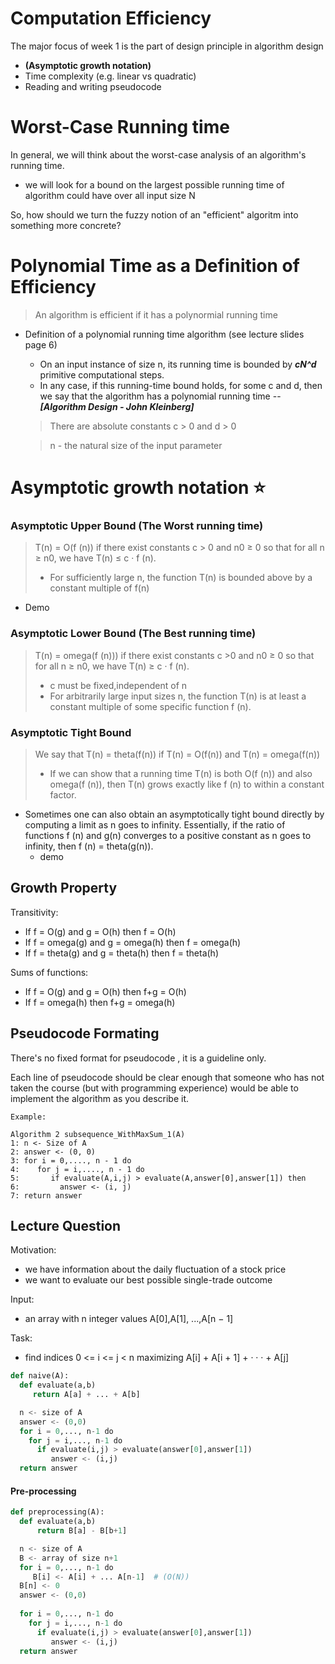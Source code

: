 # Computation Efficiency
The major focus of week 1 is the part of design principle in algorithm design 
 - **(Asymptotic growth notation)**
 - Time complexity (e.g. linear vs quadratic)
 - Reading and writing pseudocode

# Worst-Case Running time
In general, we will think about the worst-case analysis of an algorithm's running time.

- we will look for a bound on the largest possible running time of algorithm could have over all input size N

So, how should we turn the fuzzy notion of an "efficient" algoritm into something more concrete?

# Polynomial Time as a Definition of Efficiency

> An algorithm is efficient if it has a polynormial running time

- Definition of a polynomial running time algorithm (see lecture slides page 6)
    -  On an input instance of size n, its running time is bounded by **_cN^d_** primitive computational steps.
    - In any case, if this running-time bound holds, for some c and d, then we say that the algorithm has a polynomial running time -- **_[Algorithm Design - John Kleinberg]_**
    > There are absolute constants c > 0 and d > 0

    > n - the natural size of the input parameter
    

# Asymptotic growth notation :star:
### Asymptotic Upper Bound (The Worst running time) 
> T(n) = O(f (n)) if there exist constants c > 0 and n0 ≥ 0 so that for all n ≥ n0, we have T(n) ≤ c · f (n). 
> - For sufficiently large n, the function T(n) is bounded above by a constant multiple of f(n)
   - Demo 
### Asymptotic Lower Bound (The Best running time)
> T(n) = omega(f (n))) if there exist constants c >0 and n0 ≥ 0 so that for all n ≥ n0, we have T(n) ≥ c · f (n). 
> - c must be fixed,independent of n
> - For arbitrarily large input sizes n, the function T(n) is at least a constant multiple of some specific function f (n).
### Asymptotic Tight Bound 
> We say that T(n) = theta(f(n)) if T(n) = O(f(n)) and T(n) = omega(f(n))
> - If we can show that a running time T(n) is both O(f (n)) and also omega(f (n)), then T(n) grows exactly like f (n) to within a constant factor.
* Sometimes one can also obtain an asymptotically tight bound directly by computing a limit as n goes to infinity. Essentially, if the ratio of functions f (n) and g(n) converges to a positive constant as n goes to infinity, then f (n) = theta(g(n)).
    - demo 
## Growth Property
Transitivity:
- If f = O(g) and g = O(h) then f = O(h) 
- If f = omega(g) and g = omega(h) then f = omega(h) 
- If f = theta(g) and g = theta(h) then f = theta(h)

Sums of functions:
- If f = O(g) and g = O(h) then f+g = O(h) 
- If f = omega(h) then f+g = omega(h)

## Pseudocode Formating
There's no fixed format for pseudocode , it is a guideline only.

Each line of pseudocode should be clear enough that someone who has not taken the course (but with programming experience) would be able to implement the algorithm as you describe it.

```pseudocode
Example:

Algorithm 2 subsequence_WithMaxSum_1(A)
1: n <- Size of A
2: answer <- (0, 0)
3: for i = 0,...., n - 1 do
4:    for j = i,...., n - 1 do
5:       if evaluate(A,i,j) > evaluate(A,answer[0],answer[1]) then
6:         answer <- (i, j)
7: return answer

```
## Lecture Question

Motivation:
- we have information about the daily fluctuation of a stock price
- we want to evaluate our best possible single-trade outcome

Input:
- an array with n integer values A[0],A[1], ...,A[n − 1]

Task:
- find indices 0 <= i <= j < n maximizing
A[i] + A[i + 1] + · · · + A[j]

```python
def naive(A):
  def evaluate(a,b)
     return A[a] + ... + A[b]

  n <- size of A
  answer <- (0,0)
  for i = 0,..., n-1 do
    for j = i,..., n-1 do
      if evaluate(i,j) > evaluate(answer[0],answer[1])
         answer <- (i,j)
  return answer
```
#### Pre-processing

```python
def preprocessing(A):
  def evaluate(a,b)
      return B[a] - B[b+1]

  n <- size of A
  B <- array of size n+1
  for i = 0,..., n-1 do
     B[i] <- A[i] + ... A[n-1]  # (O(N))
  B[n] <- 0
  answer <- (0,0)
  
  for i = 0,..., n-1 do
    for j = i,..., n-1 do
      if evaluate(i,j) > evaluate(answer[0],answer[1])
         answer <- (i,j)
  return answer
```
